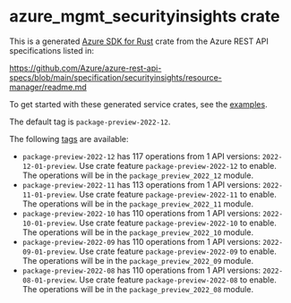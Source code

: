# azure_mgmt_securityinsights crate

This is a generated [Azure SDK for Rust](https://github.com/Azure/azure-sdk-for-rust) crate from the Azure REST API specifications listed in:

https://github.com/Azure/azure-rest-api-specs/blob/main/specification/securityinsights/resource-manager/readme.md

To get started with these generated service crates, see the [examples](https://github.com/Azure/azure-sdk-for-rust/blob/main/services/README.md#examples).

The default tag is `package-preview-2022-12`.

The following [tags](https://github.com/Azure/azure-sdk-for-rust/blob/main/services/tags.md) are available:

- `package-preview-2022-12` has 117 operations from 1 API versions: `2022-12-01-preview`. Use crate feature `package-preview-2022-12` to enable. The operations will be in the `package_preview_2022_12` module.
- `package-preview-2022-11` has 113 operations from 1 API versions: `2022-11-01-preview`. Use crate feature `package-preview-2022-11` to enable. The operations will be in the `package_preview_2022_11` module.
- `package-preview-2022-10` has 110 operations from 1 API versions: `2022-10-01-preview`. Use crate feature `package-preview-2022-10` to enable. The operations will be in the `package_preview_2022_10` module.
- `package-preview-2022-09` has 110 operations from 1 API versions: `2022-09-01-preview`. Use crate feature `package-preview-2022-09` to enable. The operations will be in the `package_preview_2022_09` module.
- `package-preview-2022-08` has 110 operations from 1 API versions: `2022-08-01-preview`. Use crate feature `package-preview-2022-08` to enable. The operations will be in the `package_preview_2022_08` module.